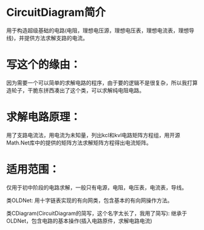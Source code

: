 # CircuitDiagram简介
用于构造超级基础的电路(电阻，理想电压源，理想电压表，理想电流表，理想导线)，并提供方法求解支路的电流。

# 写这个的缘由：
因为需要一个可以简单的求解电路的程序，由于要的逻辑不是很复杂，所以我打算造轮子，干脆东拼西凑出了这个类，可以求解纯电阻电路。

# 求解电路原理：
用了支路电流法，用电流为未知量，列出kcl和kvl电路矩阵方程组，用开源Math.Net库中的提供的矩阵方法求解矩阵方程得出电流矩阵。

# 适用范围：
仅用于初中阶段的电路求解，一般只有电源，电阻，电压表，电流表，导线。

类OLDNet:
用十字链表实现的有向网类，包含基本的有向网操作方法。

类CDiagram(CircuitDiagram的简写，这个名字太长了，我用了简写):
继承于OLDNet，包含电路的基本操作(插入电路原件，求解电路电流)
